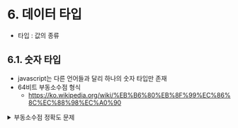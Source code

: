 # 6. 데이터 타입

- 타입 : 값의 종류

## 6.1. 숫자 타입

- javascript는 다른 언어들과 달리 하나의 숫자 타입만 존재
- 64비트 부동소수점 형식
  - https://ko.wikipedia.org/wiki/%EB%B6%80%EB%8F%99%EC%86%8C%EC%88%98%EC%A0%90

<details>
<summary>부동소수점 정확도 문제</summary>

부동 소수점으로 표현한 수가 실수를 정확히 표현하지 못하고 부동 소수점 연산 역시 실제 수학적 연산을 정확히 표현하지 못하는 것은 여러가지 문제를 낳는다.

예를 들어, 0.1과 0.01을 표현하지 못하므로 0.1의 제곱이 0.01이 되지도 않고 0.01과 가장 가까운 수가 되지도 않는다. 24비트 단정밀도 표현에서, 십진수 0.1은 지수 = -4; 가수 = 110011001100110011001101 이고 그 값은,

정확히 0.1000000014901161193847656256이다.
이 수를 다시 제곱하면,

정확히 0.010000000298023226097399174250313080847263336181640625이다.
단정밀도 부동 소수점 (반올림 있는) 하드웨어에서 제곱을 한다면,

정확히 0.010000000707805156707763671875이다.
하지만 0.01과 가장 가까운 표현 가능한 실수는

정확히 0.009999999776482582092285156250이다.
또한, π (및 π/2)를 표현하지 못하므로 tan(π/2)가 무한대의 값이 나오지 않으며 오버플로(overflow)가 생기지도 않는다. 따라서 π/2를 정확히 표현하지 못하기 때문에 일반적인 부동소수점 하드웨어에서는 tan(π/2)를 계산하는 일이 불가능하다. C 언어에서 아래의 계산 결과는 16331239353195370.0 가 된다.

출처 : https://ko.wikipedia.org/wiki/%EB%B6%80%EB%8F%99%EC%86%8C%EC%88%98%EC%A0%90

<details>

자바스크립트는 모든 수를 실수로 처리, 정수만 표현하기 위한 데이터 타입이 별도로 존재하지 않는다.

\*\* 배정밀도 64비트 부동소수점

- 배정밀도란 뭘까?

자바스크립트는 2진수로 저장하고 다른 진수법을 표현하기 위한 데이터타입을 제공하지 않기 때문에 모두 10진수로 해석 됨

- 예제 6-2 참고

숫자 타입은 세 가지 특별한 값도 표현 가능

- 양의 무한대 : Infinity
- 음의 무한대 : -Infinity
- 산술 연산 불가 : NaN (not a number)

## 6.2. 문자열 타입

- C언어 : 문자열 타입 제공 안함
- 자바 : 문자열을 객체로 표현
- 자바스크립트 : 문자열은 원시타입, 변경불가능한 값(immutable value)
  - 11.1.2 절, `문자열과 불변성` 에서 자세히 살펴봄

## 6.3. 템플릿 리터럴

### 멀티라인 문자열

- 문자열 내에서 줄바꿈이 허용되지 않음
- 문자열 내 줄바꿈을 표현하려면 `\`(백슬래시) 로 시작하는 이스케이프 시퀀스를 사용해야 한다.
  - \n : 커서를 다음 행르로 이동

### 표현식 삽입

- 문자열은 연산자 + 를 사용해 연결할 수 있다.
- 템플릿 리터럴(``) 안에 표현식(연산식 같은 것 - e.g., 1 + 2)을 ${}을 사용해서 삽입할 수 있다.

## 6.4. 불리언 타입

- true or false

## 6.5. undefined 타입

- 변수를 선언하면 undefined으로 초기화 된다.

## 6.6. null 타입

## 6.7. 심벌 타입

- ES6에서 추가된 7번째 타입, 변경불가능한 원시 타입의 값
- 심벌 값은 다른 값과 중복되지 않는 유일무이한 값
- 충돌할 위험이 없는 객체의 유일한 프로퍼티 키를 만들기 위해 사용

```js
// 예제 6-20, 심벌
var key = Symbol("key");
console.log(typeof key); // symbol

var obj = {};

obj[key] = "value";
console.log(obj[key]);
```

## 6.8. 객체 타입

- 원시타입과 다르게 객체 타입을 별개다
- 11장에서 자세히 살펴 봄

## 6.9. 데이터 타입의 필요성

- 데이터 타입에 의한 메모리 공간의 확보와 참조
- 데이터 타입에 의한 값의 해석
  - 메모리에 2진수를 어떻게 해석하는지는 타입에 따라 달라진다
    - 0100 0001
      - 숫자로 해석 : 65
      - 문자열로 해석 : 'A'

#### 데이터 타입이 필요한 이유

- 값을 저장할 때 확보해야 하는 `메모리 공간의 크기`를 결정하기 위해
- 값을 참조할 때 한 번에 읽어 들여야 할 메모리 공간의 크기를 결정하기 위해
- 메모리에서 읽어 들인 2진수를 어떻게 `해석`할지 결정하기 위해

## 6.10. 동적 타이핑

### 동적 타입 언어와 정적 타입 언어

- c언어, 자바 : 정적 타입언어 - 변수 선언 시 데이터 타이블 사전에 선언해야 함

  - 명시적 타입 선언

- 어떤 데이터 타입의 값이라도 자유롭게 할당할 수 있음

### 동적 타입 언어와 변수

- 자바스크립트 typeof

  - object : null, Object, Array
  - undefined
  - string
  - symbol
  - function

- 자바스크립트의 변수는 할당에 의해 타입이 결정(타입 추론)된다.
- 그리고 재할당에 의해 변수의 타입은 언제든지 동적으로 변할 수 있다.

  - 동적 타이핑
  - 동작 타입 언어

- 변수는 타입을 갖지 않지만 값은 타입을 갖는다.
